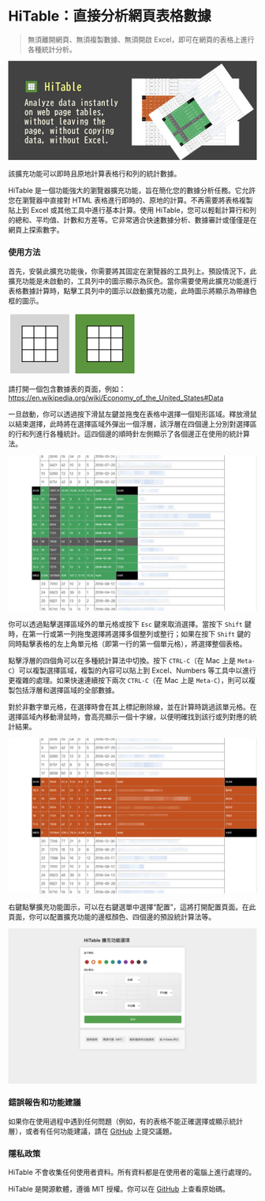 HiTable：直接分析網頁表格數據
===

> 無須離開網頁、無須複製數據、無須開啟 Excel，即可在網頁的表格上進行各種統計分析。

![](assets/tile-1.png)

該擴充功能可以即時且原地計算表格行和列的統計數據。

HiTable 是一個功能強大的瀏覽器擴充功能，旨在簡化您的數據分析任務。它允許您在瀏覽器中直接對 HTML 表格進行即時的、原地的計算。不再需要將表格複製貼上到 Excel 或其他工具中進行基本計算。使用 HiTable，您可以輕鬆計算行和列的總和、平均值、計數和方差等。它非常適合快速數據分析、數據審計或僅僅是在網頁上探索數字。

### 使用方法

首先，安裝此擴充功能後，你需要將其固定在瀏覽器的工具列上。預設情況下，此擴充功能是未啟動的，工具列中的圖示顯示為灰色。當你需要使用此擴充功能進行表格數據計算時，點擊工具列中的圖示以啟動擴充功能，此時圖示將顯示為帶綠色框的圖示。

![](../src/assets/inactive.png)
![](../src/assets/active.png)

請打開一個包含數據表的頁面，例如：
https://en.wikipedia.org/wiki/Economy_of_the_United_States#Data

一旦啟動，你可以透過按下滑鼠左鍵並拖曳在表格中選擇一個矩形區域。釋放滑鼠以結束選擇，此時將在選擇區域外彈出一個浮層，該浮層在四個邊上分別對選擇區的行和列進行各種統計。這四個邊的順時針左側顯示了各個邊正在使用的統計算法。

![](assets/screenshot-1.png)

你可以透過點擊選擇區域外的單元格或按下 `Esc` 鍵來取消選擇。當按下 `Shift` 鍵時，在第一行或第一列拖曳選擇將選擇多個整列或整行；如果在按下 `Shift` 鍵的同時點擊表格的左上角單元格（即第一行的第一個單元格），將選擇整個表格。

點擊浮層的四個角可以在多種統計算法中切換。按下 `CTRL-C`（在 Mac 上是 `Meta-C`）可以複製選擇區域，複製的內容可以貼上到 Excel、Numbers 等工具中以進行更複雜的處理。如果快速連續按下兩次 `CTRL-C`（在 Mac 上是 `Meta-C`），則可以複製包括浮層和選擇區域的全部數據。

對於非數字單元格，在選擇時會在其上標記刪除線，並在計算時跳過該單元格。在選擇區域內移動滑鼠時，會高亮顯示一個十字線，以便明確找到該行或列對應的統計結果。

![](assets/screenshot-2.png)

右鍵點擊擴充功能圖示，可以在右鍵選單中選擇“配置”，這將打開配置頁面。在此頁面，你可以配置擴充功能的邊框顏色、四個邊的預設統計算法等。

![](assets/config-zh_TW.png)

### 錯誤報告和功能建議

如果你在使用過程中遇到任何問題（例如，有的表格不能正確選擇或顯示統計層），或者有任何功能建議，請在 [GitHub](https://github.com/wxy/HiTable/issues) 上提交議題。

### 隱私政策

HiTable 不會收集任何使用者資料。所有資料都是在使用者的電腦上進行處理的。

HiTable 是開源軟體，遵循 MIT 授權。你可以在 [GitHub](https://github.com/wxy/HiTable) 上查看原始碼。